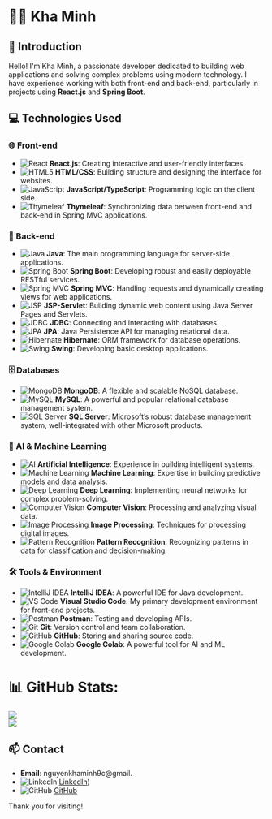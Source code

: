 # 🧑‍💻 Kha Minh

## 📜 Introduction
Hello! I'm Kha Minh, a passionate developer dedicated to building web applications and solving complex problems using modern technology. I have experience working with both front-end and back-end, particularly in projects using **React.js** and **Spring Boot**.

## 💻 Technologies Used

### 🌐 Front-end
- ![React](https://img.shields.io/badge/React-20232A?style=for-the-badge&logo=react&logoColor=61DAFB) **React.js**: Creating interactive and user-friendly interfaces.
- ![HTML5](https://img.shields.io/badge/HTML5-E34F26?style=for-the-badge&logo=html5&logoColor=white) **HTML/CSS**: Building structure and designing the interface for websites.
- ![JavaScript](https://img.shields.io/badge/JavaScript-F7DF1E?style=for-the-badge&logo=javascript&logoColor=black) **JavaScript/TypeScript**: Programming logic on the client side.
- ![Thymeleaf](https://img.shields.io/badge/Thymeleaf-005F0F?style=for-the-badge&logo=thymeleaf&logoColor=white) **Thymeleaf**: Synchronizing data between front-end and back-end in Spring MVC applications.

### 🚀 Back-end
- ![Java](https://img.shields.io/badge/Java-007396?style=for-the-badge&logo=java&logoColor=white) **Java**: The main programming language for server-side applications.
- ![Spring Boot](https://img.shields.io/badge/Spring%20Boot-6DB33F?style=for-the-badge&logo=spring-boot&logoColor=white) **Spring Boot**: Developing robust and easily deployable RESTful services.
- ![Spring MVC](https://img.shields.io/badge/Spring%20MVC-6DB33F?style=for-the-badge&logo=spring&logoColor=white) **Spring MVC**: Handling requests and dynamically creating views for web applications.
- ![JSP](https://img.shields.io/badge/JSP-FF5722?style=for-the-badge&logo=java&logoColor=white) **JSP-Servlet**: Building dynamic web content using Java Server Pages and Servlets.
- ![JDBC](https://img.shields.io/badge/JDBC-007396?style=for-the-badge&logo=java&logoColor=white) **JDBC**: Connecting and interacting with databases.
- ![JPA](https://img.shields.io/badge/JPA-007396?style=for-the-badge&logo=java&logoColor=white) **JPA**: Java Persistence API for managing relational data.
- ![Hibernate](https://img.shields.io/badge/Hibernate-59666C?style=for-the-badge&logo=hibernate&logoColor=white) **Hibernate**: ORM framework for database operations.
- ![Swing](https://img.shields.io/badge/Swing-007396?style=for-the-badge&logo=java&logoColor=white) **Swing**: Developing basic desktop applications.

### 🗄️ Databases
- ![MongoDB](https://img.shields.io/badge/MongoDB-4EA94B?style=for-the-badge&logo=mongodb&logoColor=white) **MongoDB**: A flexible and scalable NoSQL database.
- ![MySQL](https://img.shields.io/badge/MySQL-4479A1?style=for-the-badge&logo=mysql&logoColor=white) **MySQL**: A powerful and popular relational database management system.
- ![SQL Server](https://img.shields.io/badge/SQL%20Server-CC2927?style=for-the-badge&logo=microsoft-sql-server&logoColor=white) **SQL Server**: Microsoft’s robust database management system, well-integrated with other Microsoft products.

### 🤖 AI & Machine Learning
- ![AI](https://img.shields.io/badge/Artificial%20Intelligence-FF6C37?style=for-the-badge&logo=ai) **Artificial Intelligence**: Experience in building intelligent systems.
- ![Machine Learning](https://img.shields.io/badge/Machine%20Learning-007396?style=for-the-badge&logo=ml&logoColor=white) **Machine Learning**: Expertise in building predictive models and data analysis.
- ![Deep Learning](https://img.shields.io/badge/Deep%20Learning-59666C?style=for-the-badge&logo=deep-learning&logoColor=white) **Deep Learning**: Implementing neural networks for complex problem-solving.
- ![Computer Vision](https://img.shields.io/badge/Computer%20Vision-4EA94B?style=for-the-badge&logo=opencv&logoColor=white) **Computer Vision**: Processing and analyzing visual data.
- ![Image Processing](https://img.shields.io/badge/Image%20Processing-E34F26?style=for-the-badge&logo=image&logoColor=white) **Image Processing**: Techniques for processing digital images.
- ![Pattern Recognition](https://img.shields.io/badge/Pattern%20Recognition-FF5722?style=for-the-badge&logo=pr&logoColor=white) **Pattern Recognition**: Recognizing patterns in data for classification and decision-making.

### 🛠️ Tools & Environment
- ![IntelliJ IDEA](https://img.shields.io/badge/IntelliJ%20IDEA-000000?style=for-the-badge&logo=intellij-idea&logoColor=white) **IntelliJ IDEA**: A powerful IDE for Java development.
- ![VS Code](https://img.shields.io/badge/VS%20Code-007ACC?style=for-the-badge&logo=visual-studio-code&logoColor=white) **Visual Studio Code**: My primary development environment for front-end projects.
- ![Postman](https://img.shields.io/badge/Postman-FF6C37?style=for-the-badge&logo=postman&logoColor=white) **Postman**: Testing and developing APIs.
- ![Git](https://img.shields.io/badge/Git-F05032?style=for-the-badge&logo=git&logoColor=white) **Git**: Version control and team collaboration.
- ![GitHub](https://img.shields.io/badge/GitHub-181717?style=for-the-badge&logo=github&logoColor=white) **GitHub**: Storing and sharing source code.
- ![Google Colab](https://img.shields.io/badge/Google%20Colab-F9AB00?style=for-the-badge&logo=google-colab&logoColor=white) **Google Colab**: A powerful tool for AI and ML development.
# 📊 GitHub Stats:
![](https://github-readme-stats.vercel.app/api?username=KhaMinh0709&theme=dark&hide_border=false&include_all_commits=false&count_private=false)<br/>
![](https://github-readme-streak-stats.herokuapp.com/?user=KhaMinh0709&theme=dark&hide_border=false)<br/>


## 📫 Contact
- **Email**: nguyenkhaminh9c@gmail.
- ![LinkedIn](https://img.shields.io/badge/LinkedIn-0A66C2?style=for-the-badge&logo=linkedin&logoColor=white) [LinkedIn](https://www.linkedin.com/in/minh-nguy%E1%BB%85n-kh%E1%BA%A3-61a3aa312/))
- ![GitHub](https://img.shields.io/badge/GitHub-181717?style=for-the-badge&logo=github&logoColor=white) [GitHub](https://github.com/khaminh0709)

Thank you for visiting!
